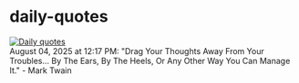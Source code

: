 # daily-quotes
[![Daily quotes](https://github.com/ceepu8/daily-quotes/actions/workflows/daily-quote.yml/badge.svg)](https://github.com/ceepu8/daily-quotes/actions/workflows/daily-quote.yml)<br/>
August 04, 2025 at 12:17 PM: "Drag Your Thoughts Away From Your Troubles... By The Ears, By The Heels, Or Any Other Way You Can Manage It." - Mark Twain
